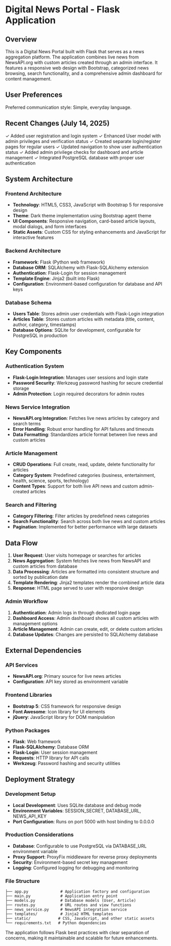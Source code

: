 # Digital News Portal - Flask Application

## Overview

This is a Digital News Portal built with Flask that serves as a news aggregation platform. The application combines live news from NewsAPI.org with custom articles created through an admin interface. It features a responsive web design with Bootstrap, categorized news browsing, search functionality, and a comprehensive admin dashboard for content management.

## User Preferences

Preferred communication style: Simple, everyday language.

## Recent Changes (July 14, 2025)

✓ Added user registration and login system
✓ Enhanced User model with admin privileges and verification status
✓ Created separate login/register pages for regular users
✓ Updated navigation to show user authentication status
✓ Added admin privilege checks for dashboard and article management
✓ Integrated PostgreSQL database with proper user authentication

## System Architecture

### Frontend Architecture
- **Technology**: HTML5, CSS3, JavaScript with Bootstrap 5 for responsive design
- **Theme**: Dark theme implementation using Bootstrap agent theme
- **UI Components**: Responsive navigation, card-based article layouts, modal dialogs, and form interfaces
- **Static Assets**: Custom CSS for styling enhancements and JavaScript for interactive features

### Backend Architecture
- **Framework**: Flask (Python web framework)
- **Database ORM**: SQLAlchemy with Flask-SQLAlchemy extension
- **Authentication**: Flask-Login for session management
- **Template Engine**: Jinja2 (built into Flask)
- **Configuration**: Environment-based configuration for database and API keys

### Database Schema
- **Users Table**: Stores admin user credentials with Flask-Login integration
- **Articles Table**: Stores custom articles with metadata (title, content, author, category, timestamps)
- **Database Options**: SQLite for development, configurable for PostgreSQL in production

## Key Components

### Authentication System
- **Flask-Login Integration**: Manages user sessions and login state
- **Password Security**: Werkzeug password hashing for secure credential storage
- **Admin Protection**: Login required decorators for admin routes

### News Service Integration
- **NewsAPI.org Integration**: Fetches live news articles by category and search terms
- **Error Handling**: Robust error handling for API failures and timeouts
- **Data Formatting**: Standardizes article format between live news and custom articles

### Article Management
- **CRUD Operations**: Full create, read, update, delete functionality for articles
- **Category System**: Predefined categories (business, entertainment, health, science, sports, technology)
- **Content Types**: Support for both live API news and custom admin-created articles

### Search and Filtering
- **Category Filtering**: Filter articles by predefined news categories
- **Search Functionality**: Search across both live news and custom articles
- **Pagination**: Implemented for better performance with large datasets

## Data Flow

1. **User Request**: User visits homepage or searches for articles
2. **News Aggregation**: System fetches live news from NewsAPI and custom articles from database
3. **Data Processing**: Articles are formatted into consistent structure and sorted by publication date
4. **Template Rendering**: Jinja2 templates render the combined article data
5. **Response**: HTML page served to user with responsive design

### Admin Workflow
1. **Authentication**: Admin logs in through dedicated login page
2. **Dashboard Access**: Admin dashboard shows all custom articles with management options
3. **Article Management**: Admin can create, edit, or delete custom articles
4. **Database Updates**: Changes are persisted to SQLAlchemy database

## External Dependencies

### API Services
- **NewsAPI.org**: Primary source for live news articles
- **Configuration**: API key stored as environment variable

### Frontend Libraries
- **Bootstrap 5**: CSS framework for responsive design
- **Font Awesome**: Icon library for UI elements
- **jQuery**: JavaScript library for DOM manipulation

### Python Packages
- **Flask**: Web framework
- **Flask-SQLAlchemy**: Database ORM
- **Flask-Login**: User session management
- **Requests**: HTTP library for API calls
- **Werkzeug**: Password hashing and security utilities

## Deployment Strategy

### Development Setup
- **Local Development**: Uses SQLite database and debug mode
- **Environment Variables**: SESSION_SECRET, DATABASE_URL, NEWS_API_KEY
- **Port Configuration**: Runs on port 5000 with host binding to 0.0.0.0

### Production Considerations
- **Database**: Configurable to use PostgreSQL via DATABASE_URL environment variable
- **Proxy Support**: ProxyFix middleware for reverse proxy deployments
- **Security**: Environment-based secret key management
- **Logging**: Configured logging for debugging and monitoring

### File Structure
```
├── app.py              # Application factory and configuration
├── main.py             # Application entry point
├── models.py           # Database models (User, Article)
├── routes.py           # URL routes and view functions
├── news_service.py     # NewsAPI integration service
├── templates/          # Jinja2 HTML templates
├── static/            # CSS, JavaScript, and other static assets
└── requirements.txt   # Python dependencies
```

The application follows Flask best practices with clear separation of concerns, making it maintainable and scalable for future enhancements.